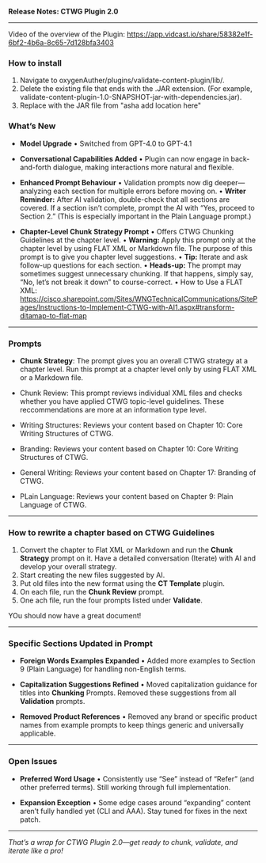 **Release Notes: CTWG Plugin 2.0**

---

Video of the overview of the Plugin: https://app.vidcast.io/share/58382e1f-6bf2-4b6a-8c65-7d128bfa3403

### How to install

1. Navigate to oxygenAuther/plugins/validate-content-plugin/lib/. 
2. Delete the existing file that ends with the .JAR extension. (For example, validate-content-plugin-1.0-SNAPSHOT-jar-with-dependencies.jar). 
3. Replace with the JAR file from "asha add location here"


### What’s New

* **Model Upgrade**
  • Switched from GPT-4.0 to GPT-4.1 

* **Conversational Capabilities Added**
  • Plugin can now engage in back-and-forth dialogue, making interactions more natural and flexible.

* **Enhanced Prompt Behaviour**
  • Validation prompts now dig deeper—analyzing each section for multiple errors before moving on.
  • **Writer Reminder:** After AI validation, double-check that all sections are covered. If a section isn’t complete, prompt the AI with “Yes, proceed to Section 2.” (This is especially important in the Plain Language prompt.)

* **Chapter-Level Chunk Strategy Prompt**
  • Offers CTWG Chunking Guidelines at the chapter level.
  • **Warning:** Apply this prompt only at the chapter level by using FLAT XML or Markdown file. The purpose of this prompt is to give you chapter level suggestions.
  • **Tip:** Iterate and ask follow-up questions for each section. 
  • **Heads-up:** The prompt may sometimes suggest unnecessary chunking. If that happens, simply say, “No, let’s not break it down” to course-correct.
  • How to Use a FLAT XML: https://cisco.sharepoint.com/Sites/WNGTechnicalCommunications/SitePages/Instructions-to-Implement-CTWG-with-AI1.aspx#transform-ditamap-to-flat-map

---

### Prompts

- **Chunk Strategy**: The prompt gives you an overall CTWG strategy at a chapter level. Run this prompt at a chapter level only by using FLAT XML or a Markdown file. 

- Chunk Review: This prompt reviews individual XML files and checks whether you have applied CTWG topic-level guidelines. These reccommendations are more at an information type level.  

- Writing Structures: Reviews your content based on Chapter 10: Core Writing Structures of CTWG.

- Branding: Reviews your content based on Chapter 10: Core Writing Structures of CTWG.

- General Writing: Reviews your content based on Chapter 17: Branding of CTWG.

- PLain Language: Reviews your content based on Chapter 9: Plain Language of CTWG.

---

### How to rewrite a chapter based on CTWG Guidelines

1. Convert the chapter to Flat XML or Markdown and run the **Chunk Strategy** prompt on it. Have a detailed conversation (Iterate) with AI and develop your overall strategy.
2. Start creating the new files suggested by AI.
3. Put old files into the new format using the **CT Template** plugin. 
4. On each file, run the **Chunk Review** prompt.
5. One ach file, run the four prompts listed under **Validate**.

YOu should now have a great document!

---


### Specific Sections Updated in Prompt

* **Foreign Words Examples Expanded**
  • Added more examples to Section 9 (Plain Language) for handling non-English terms.

* **Capitalization Suggestions Refined**
  • Moved capitalization guidance for titles into **Chunking** Prompts. Removed these suggestions from all **Validation** prompts.

* **Removed Product References**
  • Removed  any brand or specific product names from example prompts to keep things generic and universally applicable.

---

### Open Issues

* **Preferred Word Usage**
  • Consistently use “See” instead of “Refer” (and other preferred terms). Still working through full implementation.

* **Expansion Exception**
  • Some edge cases around “expanding” content aren’t fully handled yet (CLI and AAA). Stay tuned for fixes in the next patch.

---

*That’s a wrap for CTWG Plugin 2.0—get ready to chunk, validate, and iterate like a pro!*
